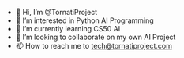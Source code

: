 - 👋 Hi, I’m @TornatiProject
- 👀 I’m interested in Python AI Programming
- 🌱 I’m currently learning CS50 AI
- 💞️ I’m looking to collaborate on my own AI Project
- 📫 How to reach me to tech@tornatiproject.com

<!---
TornatiProject/TornatiProject is a ✨ special ✨ repository because its `README.md` (this file) appears on your GitHub profile.
You can click the Preview link to take a look at your changes.
--->
